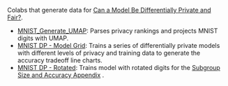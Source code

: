Colabs that generate data for [Can a Model Be Differentially Private and Fair?](https://pair.withgoogle.com/explorables/private-and-fair/).


- [MNIST_Generate_UMAP](https://colab.research.google.com/github/PAIR-code/ai-explorables/blob/master/server-side/private-and-fair/MNIST_Generate_UMAP.ipynb): Parses privacy rankings and projects MNIST digits with UMAP. 
- [MNIST DP - Model Grid](https://colab.research.google.com/github/PAIR-code/ai-explorables/blob/master/server-side/private-and-fair/MNIST_DP_Model_Grid.ipynb): Trains a series of differentially private models with different levels of privacy and training data to generate the accuracy tradeoff line charts. 
- [MNIST DP - Rotated](https://colab.research.google.com/github/PAIR-code/ai-explorables/blob/master/server-side/private-and-fair/MNIST_DP_Rotated.ipynb): Trains model with rotated digits for the [Subgroup Size and Accuracy Appendix](https://pair.withgoogle.com/explorables/private-and-fair/#appendix-subgroup-size-and-accuracy) .